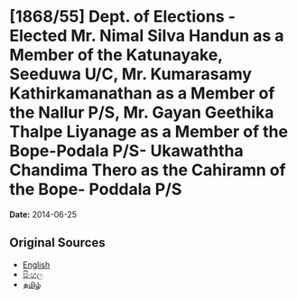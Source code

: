 # [1868/55] Dept. of Elections - Elected Mr. Nimal Silva Handun as a Member of the Katunayake, Seeduwa U/C, Mr. Kumarasamy Kathirkamanathan as a Member of the Nallur P/S, Mr. Gayan Geethika Thalpe Liyanage as a Member of the Bope-Podala P/S- Ukawaththa Chandima Thero as the Cahiramn of the Bope- Poddala P/S

**Date:** 2014-06-25

## Original Sources

- [English](https://documents.gov.lk/view/extra-gazettes/2014/6/1868-55_E.pdf)
- [සිංහල](https://documents.gov.lk/view/extra-gazettes/2014/6/1868-55_S.pdf)
- [தமிழ்](https://documents.gov.lk/view/extra-gazettes/2014/6/1868-55_T.pdf)
